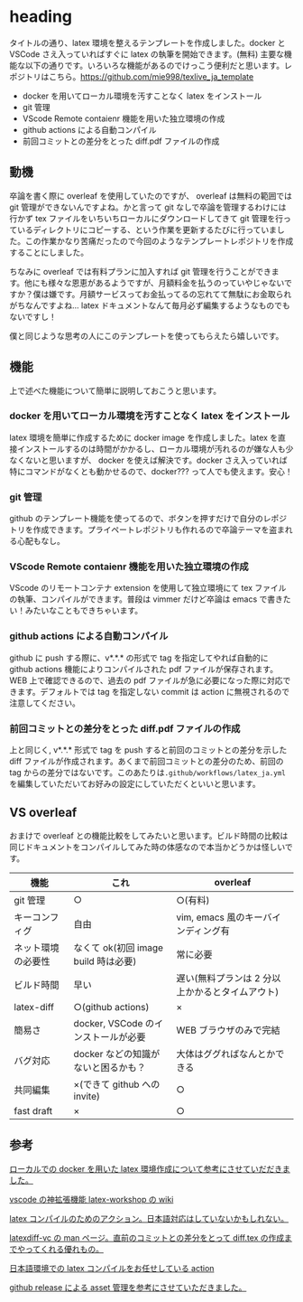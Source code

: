 # heading

タイトルの通り、latex 環境を整えるテンプレートを作成しました。docker と VSCode さえ入っていればすぐに latex の執筆を開始できます。(無料)
主要な機能な以下の通りです。いろいろな機能があるのでけっこう便利だと思います。レポジトリはこちら。https://github.com/mie998/texlive_ja_template

- docker を用いてローカル環境を汚すことなく latex をインストール
- git 管理
- VScode Remote contaienr 機能を用いた独立環境の作成
- github actions による自動コンパイル
- 前回コミットとの差分をとった diff.pdf ファイルの作成

## 動機

卒論を書く際に overleaf を使用していたのですが、 overleaf は無料の範囲では git 管理ができないんですよね。かと言って git なしで卒論を管理するわけには行かず tex ファイルをいちいちローカルにダウンロードしてきて git 管理を行っているディレクトリにコピーする、という作業を更新するたびに行っていました。この作業かなり苦痛だったので今回のようなテンプレートレポジトリを作成することにしました。

ちなみに overleaf では有料プランに加入すれば git 管理を行うことができます。他にも様々な恩恵があるようですが、月額料金を払うのっていやじゃないですか？僕は嫌です。月額サービスってお金払ってるの忘れてて無駄にお金取られがちなんですよね... latex ドキュメントなんて毎月必ず編集するようなものでもないですし！

僕と同じような思考の人にこのテンプレートを使ってもらえたら嬉しいです。

## 機能

上で述べた機能について簡単に説明しておこうと思います。

### docker を用いてローカル環境を汚すことなく latex をインストール

latex 環境を簡単に作成するために docker image を作成しました。latex を直接インストールするのは時間がかかるし、ローカル環境が汚れるのが嫌な人も少なくないと思いますが、 docker を使えば解決です。docker さえ入っていれば特にコマンドがなくとも動かせるので、docker??? って人でも使えます。安心！

### git 管理

github のテンプレート機能を使ってるので、ボタンを押すだけで自分のレポジトリを作成できます。プライペートレポジトリも作れるので卒論テーマを盗まれる心配もなし。

### VScode Remote contaienr 機能を用いた独立環境の作成

VScode のリモートコンテナ extension を使用して独立環境にて tex ファイルの執筆、コンパイルができます。普段は vimmer だけど卒論は emacs で書きたい！みたいなこともできちゃいます。

### github actions による自動コンパイル

github に push する際に、v\*.\*.\* の形式で tag を指定してやれば自動的に github actions 機能によりコンパイルされた pdf ファイルが保存されます。WEB 上で確認できるので、過去の pdf ファイルが急に必要になった際に対応できます。デフォルトでは tag を指定しない commit は action に無視されるので注意してください。

### 前回コミットとの差分をとった diff.pdf ファイルの作成

上と同じく, v\*.\*.\* 形式で tag を push すると前回のコミットとの差分を示した diff ファイルが作成されます。あくまで前回コミットとの差分のため、前回の tag からの差分ではないです。このあたりは`.github/workflows/latex_ja.yml` を編集していただいてお好みの設定にしていただくといいと思います。

## VS overleaf

おまけで overleaf との機能比較をしてみたいと思います。ビルド時間の比較は同じドキュメントをコンパイルしてみた時の体感なので本当かどうかは怪しいです。

| 機能               | これ                                 | overleaf                                        |
| ------------------ | ------------------------------------ | ----------------------------------------------- |
| git 管理           | ○                                    | ○(有料)                                         |
| キーコンフィグ     | 自由                                 | vim, emacs 風のキーバインディング有             |
| ネット環境の必要性 | なくて ok(初回 image build 時は必要) | 常に必要                                        |
| ビルド時間         | 早い                                 | 遅い(無料プランは 2 分以上かかるとタイムアウト) |
| latex-diff         | ○(github actions)                    | ×                                               |
| 簡易さ             | docker, VSCode のインストールが必要  | WEB ブラウザのみで完結                          |
| バグ対応           | docker などの知識がないと困るかも？  | 大体はググればなんとかできる                    |
| 共同編集           | ×(できて github への invite)         | ○                                               |
| fast draft         | ×                                    | ○                                               |

## 参考

[ローカルでの docker を用いた latex 環境作成について参考にさせていだだきました。](https://korosuke613.hatenablog.com/entry/2019/06/24/171246)

[vscode の神拡張機能 latex-workshop の wiki](https://github.com/James-Yu/LaTeX-Workshop/wiki/)

[latex コンパイルのためのアクション。日本語対応はしていないかもしれない。](https://github.com/xu-cheng/latex-action)

[latexdiff-vc の man ページ。直前のコミットとの差分をとって diff.tex の作成までやってくれる優れもの。](https://www.mankier.com/1/latexdiff-vc)

[日本語環境での latex コンパイルをお任せしている action](https://3rdjcg.dev/ja/post/latex-github-action/)

[github release による asset 管理を参考にさせていただきました。](https://github.com/tsukuba-mas/platex-action)

